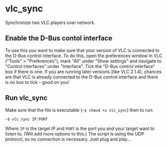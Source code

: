 vlc_sync
========

Synchronize two VLC players over network.


Enable the D-Bus contol interface
---------------------------------

To use this you want to make sure that your version of VLC is connected to the D-Bus control interface. To do this, open the preferences window in VLC ("Tools" > "Preferences"), mark "All" under "Show settings" and navigate to "Control interfaces" under "Interface". Tick the "D-Bus control interface" box if there is one. If you are running later versions (like VLC 2.1.4), chances are that VLC is already connected to the D-Bus control interface and there is no box to tick - good  on you!


Run vlc_sync
------------

Make sure that the file is executable (`~$ chmod +x vlc_sync`) then to run:

`~$ vlc_sync IP:PORT`

Where `IP` is the target IP and `PORT` is the port you and your target want to listen to. (Will add more options to this.) The script is using the UDP protocol, so no connection is necessary. Just plug and play...
